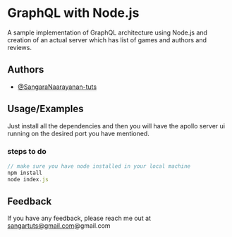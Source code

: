 
# GraphQL with Node.js

A sample implementation of GraphQL architecture using Node.js and creation of an actual server which has list of games and authors and reviews. 


## Authors

- [@SangaraNaarayanan-tuts](https://www.github.com/SangaraNaarayanan-tuts)


## Usage/Examples
Just install all the dependencies and then you will have the apollo server ui running on the desired port you have mentioned.


### steps to do

```javascript
// make sure you have node installed in your local machine
npm install 
node index.js
```




## Feedback

If you have any feedback, please reach me out at sangartuts@gmail.com@gmail.com

